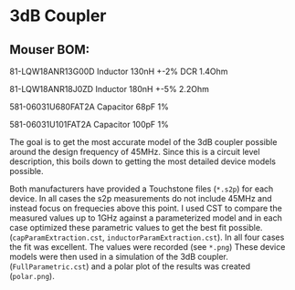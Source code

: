 # 3dB Coupler

## Mouser BOM:

81-LQW18ANR13G00D
Inductor 130nH +-2% DCR 1.4Ohm

81-LQW18ANR18J0ZD
Inductor 180nH +-5% 2.2Ohm

581-06031U680FAT2A
Capacitor 68pF 1%

581-06031U101FAT2A
Capacitor 100pF 1%

The goal is to get the most accurate model of the 3dB coupler possible around the design frequency of 45MHz.  Since this is a circuit level description, this boils down to getting the most detailed device models possible.

Both manufacturers have provided a Touchstone files (`*.s2p`) for each device.  In all cases the s2p measurements do not include 45MHz and instead focus on frequecies above this point.  I used CST to compare the measured values up to 1GHz against a parameterized model and in each case optimized these parametric values to get the best fit possible. (`capParamExtraction.cst`, `inductorParamExtraction.cst`).  In all four cases the fit was excellent.  The values were recorded (see `*.png`)  These device models were then used in a simulation of the 3dB coupler. (`FullParametric.cst`) and a polar plot of the results was created (`polar.png`).
